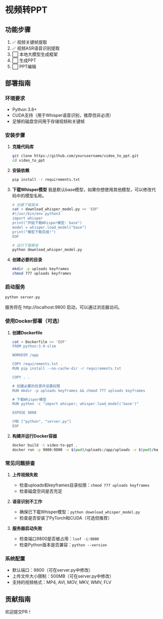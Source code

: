 # 视频转PPT

## 功能步骤
1. ✅ 视频关键帧提取  
2. ✅ 视频ASR语音识别提取  
3. ⬜ 本地大模型生成框架  
4. ⬜ 生成PPT  
5. ⬜ PPT编辑     

## 部署指南

### 环境要求
- Python 3.8+
- CUDA支持（用于Whisper语音识别，推荐但非必须）
- 足够的磁盘空间用于存储视频和关键帧

### 安装步骤

1. **克隆代码库**
   ```bash
   git clone https://github.com/yourusername/video_to_ppt.git
   cd video_to_ppt
   ```

2. **安装依赖**
   ```bash
   pip install -r requirements.txt
   ```

3. **下载Whisper模型**   我是默认base模型，如果你想使用其他模型，可以修改代码中的模型名称。
   ```bash
   # 创建下载脚本
   cat > download_whisper_model.py << 'EOF'
   #!/usr/bin/env python3
   import whisper
   print("开始下载Whisper模型: base")
   model = whisper.load_model("base")
   print("模型下载完成!")
   EOF
   
   # 运行下载脚本
   python download_whisper_model.py
   ```

4. **创建必要的目录**
   ```bash
   mkdir -p uploads keyframes
   chmod 777 uploads keyframes
   ```

### 启动服务

```bash
python server.py
```

服务将在 http://localhost:9800 启动，可以通过浏览器访问。

### 使用Docker部署（可选）

1. **创建Dockerfile**
   ```bash
   cat > Dockerfile << 'EOF'
   FROM python:3.9-slim
   
   WORKDIR /app
   
   COPY requirements.txt .
   RUN pip install --no-cache-dir -r requirements.txt
   
   COPY . .
   
   # 创建必要的目录并设置权限
   RUN mkdir -p uploads keyframes && chmod 777 uploads keyframes
   
   # 下载Whisper模型
   RUN python -c "import whisper; whisper.load_model('base')"
   
   EXPOSE 9800
   
   CMD ["python", "server.py"]
   EOF
   ```

2. **构建并运行Docker容器**
   ```bash
   docker build -t video-to-ppt .
   docker run -p 9800:9800 -v $(pwd)/uploads:/app/uploads -v $(pwd)/keyframes:/app/keyframes video-to-ppt
   ```

### 常见问题排查

1. **上传视频失败**
   - 检查uploads和keyframes目录权限：`chmod 777 uploads keyframes`
   - 检查磁盘空间是否充足

2. **语音识别不工作**
   - 确保已下载Whisper模型：`python download_whisper_model.py`
   - 检查是否安装了PyTorch和CUDA（可选但推荐）

3. **服务器启动失败**
   - 检查端口9800是否被占用：`lsof -i:9800`
   - 检查Python版本是否兼容：`python --version`

### 系统配置

- 默认端口：9800（可在server.py中修改）
- 上传文件大小限制：500MB（可在server.py中修改）
- 支持的视频格式：MP4, AVI, MOV, MKV, WMV, FLV


## 贡献指南 

欢迎提交PR！